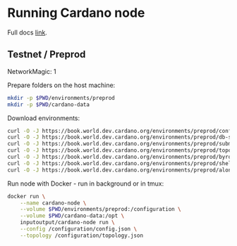 # Running Cardano node

Full docs [link](https://developers.cardano.org/docs/get-started/running-cardano/).

## Testnet / Preprod

NetworkMagic: 1

Prepare folders on the host machine:

```bash
mkdir -p $PWD/environments/preprod
mkdir -p $PWD/cardano-data
```

Download environments:

```bash
curl -O -J https://book.world.dev.cardano.org/environments/preprod/config.json
curl -O -J https://book.world.dev.cardano.org/environments/preprod/db-sync-config.json
curl -O -J https://book.world.dev.cardano.org/environments/preprod/submit-api-config.json
curl -O -J https://book.world.dev.cardano.org/environments/preprod/topology.json
curl -O -J https://book.world.dev.cardano.org/environments/preprod/byron-genesis.json
curl -O -J https://book.world.dev.cardano.org/environments/preprod/shelley-genesis.json
curl -O -J https://book.world.dev.cardano.org/environments/preprod/alonzo-genesis.json
```

Run node with Docker - run in background or in tmux:

```bash
docker run \
    --name cardano-node \
    --volume $PWD/environments/preprod:/configuration \
    --volume $PWD/cardano-data:/opt \
    inputoutput/cardano-node run \
    --config /configuration/config.json \
    --topology /configuration/topology.json
```
